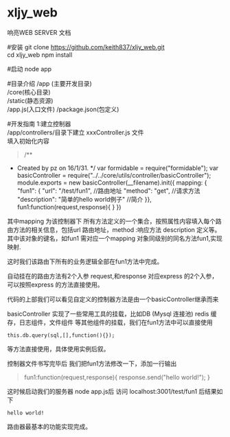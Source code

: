 # xljy_web
响亮WEB SERVER 文档

#安装
git clone https://github.com/keith837/xljy_web.git    
cd xljy_web
npm install 

#启动 
node app

#目录介绍
/app (主要开发目录)  
/core(核心目录)  
/static(静态资源)  
/app.js(入口文件)
/package.json(包定义)

#开发指南
1:建立控制器    
/app/controllers/目录下建立  xxxController.js 文件    
填入初始化内容

> /**
 * Created by pz on 16/1/31.
 */
var formidable = require("formidable");
var basicController = require("../../core/utils/controller/basicController");
module.exports = new basicController(__filename).init({
    mapping: {
        "fun1": {
            "url": "/test/fun1",    //路由地址
            "method": "get",        //请求方法
            "description": "简单的hello world例子"  //简介
        }},
    fun1:function(request,response){
    }
})

其中mapping 为该控制器下 所有方法定义的一个集合，按照属性内容填入每个路由方法的相关信息，包括url 路由地址，method :响应方法 description 定义等。其中该对象的键名，如fun1 需对应一个mapping 对象同级别的同名方法fun1,实现映射.

这时我们该路由下所有的业务逻辑全部在fun1方法中完成。

自动挂在的路由方法有2个入参 request,和response 对应express 的2个入参，可以按照express 的方法直接使用。

代码的上部我们可以看见自定义的控制器方法是由一个basicController继承而来

basicController 实现了一些常用工具的挂载，比如DB (Mysql 连接池) redis 缓存，日志组件，文件组件 等其他组件的挂载，我们在fun1方法中可以直接使用

    this.db.query(sql,[],function(){});

等方法直接使用，具体使用实例后叙。

控制器文件书写完毕后 我们把fun1方法修改一下，添加一行输出

>  fun1:function(request,response){
        response.send("hello world!");
    }

这时候启动我们的服务器 node app.js后 访问 localhost:3001/test/fun1 后结果如下

    hello world!

路由器最基本的功能实现完成。

